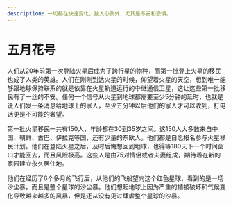 ```yaml
---
description: 一切都在快速变化，独人心例外，尤其是不安和恐惧。
---
```


# 五月花号

人们从20年前第一次登陆火星后成为了跨行星的物种，而第一批登上火星的移民也成了人类的英雄。人们在刚刚到达火星的时候，仰望着火星的天空，想到唯一能够跟地球保持联系的就是依靠在火星轨道运行的中继通信卫星，这让这些第一批移民有了一丝的不安。任何一个信号从火星到地球都需要至少5分钟的延时，也就是说人们发一条消息给地球上的家人，至少五分钟以后他们的家人才可以收到，打电话更是不可能的奢望。

第一批火星移民一共有150人，年龄都在30到35岁之间。这150人大多数来自中国、朝鲜、古巴、伊拉克等国，还有少量的东欧人。他们都是自愿报名参与火星移民计划。他们在登陆火星之后，及时后悔想回到地球，也得等180天下一个时间窗口才能回去，而且风险极高。这些人是由75对情侣或者夫妻组成，期待着在新的家园建立永久居住地。

他们在经历了6个多月的飞行后，从他们的飞船望向这个红色星球，看到的是一场沙尘暴，而且是整个星球的沙尘暴。他们想起地球上因为严重的植被破坏和气候变化导致越来越多的风暴，但是还从没有见过肆虐整个星球的沙暴。
